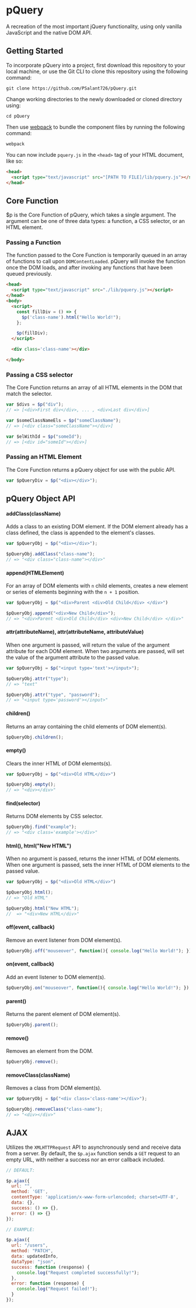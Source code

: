 # pQuery
A recreation of the most important jQuery functionality, using only vanilla JavaScript and the native DOM API.

## Getting Started

To incorporate pQuery into a project, first download this repository to your local machine, or use the Git CLI to clone this repository using the following command:

```
git clone https://github.com/PSalant726/pQuery.git
```

Change working directories to the newly downloaded or cloned directory using:

```
cd pQuery
```

Then use [webpack][webpack] to bundle the component files by running the following command:

[webpack]: https://webpack.github.io

```
webpack
```

You can now include `pquery.js` in the `<head>` tag of your HTML document, like so:

```html
<head>
  <script type="text/javascript" src="[PATH TO FILE]/lib/pquery.js"></script>
</head>
```

## Core Function

$p is the Core Function of pQuery, which takes a single argument. The argument can be one of three data types: a function, a CSS selector, or an HTML element.

### Passing a Function

The function passed to the Core Function is temporarily queued in an array of functions to call upon `DOMContentLoaded`. pQuery will invoke the function once the DOM loads, and after invoking any functions that have been queued previously.

```html
<head>
  <script type="text/javascript" src="./lib/pquery.js"></script>
</head>
<body>
  <script>
    const fillDiv = () => {
      $p('class-name').html("Hello World!");
    };

    $p(fillDiv);
  </script>

  <div class='class-name'></div>

</body>
```

### Passing a CSS selector

The Core Function returns an array of all HTML elements in the DOM that match the selector.

```javascript
var $divs = $p("div");
// => [<div>First div</div>, ... , <div>Last div</div>]

var $someClassNameEls = $p("someClassName");
// => [<div class="someClassName"></div>]

var $elWithId = $p("someId");
// => [<div id="someId"></div>]
```

### Passing an HTML Element

The Core Function returns a pQuery object for use with the public API.

```javascript
var $pQueryDiv = $p("<div></div>");
```

## pQuery Object API

#### addClass(className)

Adds a class to an existing DOM element. If the DOM element already has a class defined, the class is appended to the element's classes.

```javascript
var $pQueryObj = $p("<div></div>");

$pQueryObj.addClass("class-name");
// => "<div class="class-name"></div>"
```

#### append(HTMLElement)

For an array of DOM elements with `n` child elements, creates a new element or series of elements beginning with the `n + 1` position.

```javascript
var $pQueryObj = $p("<div>Parent <div>Old Child</div> </div>")

$pQueryObj.append("<div>New Child</div>");
// => "<div>Parent <div>Old Child</div> <div>New Child</div> </div>"
```

#### attr(attributeName), attr(attributeName, attributeValue)

When one argument is passed, will return the value of the argument attribute for each DOM element. When two arguments are passed, will set the value of the argument attribute to the passed value.

```javascript
var $pQueryObj = $p("<input type='text'></input>");

$pQueryObj.attr("type");
// => "text"

$pQueryObj.attr("type", "password");
// => "<input type='password'></input>"
```

#### children()

Returns an array containing the child elements of DOM element(s).

```javascript
$pQueryObj.children();
```

#### empty()

Clears the inner HTML of DOM elements(s).

```javascript
var $pQueryObj = $p("<div>Old HTML</div>")

$pQueryObj.empty();
// => "<div></div>"
```

#### find(selector)

Returns DOM elements by CSS selector.

```javascript
$pQueryObj.find("example");
// => "<div class='example'></div>"
```

#### html(), html("New HTML")

When no argument is passed, returns the inner HTML of DOM elements. When one argument is passed, sets the inner HTML of DOM elements to the passed value.

```javascript
var $pQueryObj = $p("<div>Old HTML</div>")

$pQueryObj.html();
// => "Old HTML"

$pQueryObj.html("New HTML");
//  => "<div>New HTML</div>"
```

#### off(event, callback)

Remove an event listener from DOM element(s).

```javascript
$pQueryObj.off("mouseover", function(){ console.log("Hello World!"); });
```

#### on(event, callback)

Add an event listener to DOM element(s).

```javascript
$pQueryObj.on("mouseover", function(){ console.log("Hello World!"); });
```

#### parent()

Returns the parent element of DOM element(s).

```javascript
$pQueryObj.parent();
```

#### remove()

Removes an element from the DOM.

```javascript
$pQueryObj.remove();
```

#### removeClass(className)

Removes a class from DOM element(s).

```javascript
var $pQueryObj = $p("<div class='class-name'></div>");

$pQueryObj.removeClass("class-name");
// => "<div></div>"
```

## AJAX

Utilizes the `XMLHTTPRequest` API to asynchronously send and receive data from a server. By default, the `$p.ajax` function sends a `GET` request to an empty URL, with neither a success nor an error callback included.

```javascript
// DEFAULT:

$p.ajax({
  url: "",
  method: 'GET',
  contentType: 'application/x-www-form-urlencoded; charset=UTF-8',
  data: {},
  success: () => {},
  error: () => {}  
});

// EXAMPLE:

$p.ajax({
  url: "/users",
  method: "PATCH",
  data: updatedInfo,
  dataType: "json",
  success: function (response) {
    console.log("Request completed successfully!");
  },
  error: function (response) {
    console.log("Request failed!");
  }
});
```
